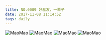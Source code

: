 ```yaml
---
title: NO.0009 好基友，一辈子
date: 2017-11-08 11:14:52
tags: daily
---
```


![MaoMao](http://mmimg.nuoluan.com/blog/20171108/1.jpg?imageView2/0/w/600)
![MaoMao](http://mmimg.nuoluan.com/blog/20171108/2.jpg?imageView2/0/w/600)
![MaoMao](http://mmimg.nuoluan.com/blog/20171108/3.jpg?imageView2/0/w/600)
![MaoMao](http://mmimg.nuoluan.com/blog/20171108/4.jpg?imageView2/0/w/600)
